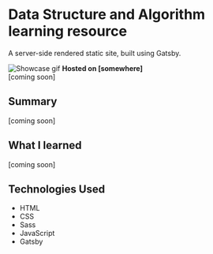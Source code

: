 # Data Structure and Algorithm learning resource

A server-side rendered static site, built using Gatsby.

![Showcase gif](./src/images/portfolio_showcase.gif)
**Hosted on [somewhere]**  
[coming soon]

## Summary

[coming soon]

## What I learned

[coming soon]

## Technologies Used

- HTML
- CSS
- Sass
- JavaScript
- Gatsby
